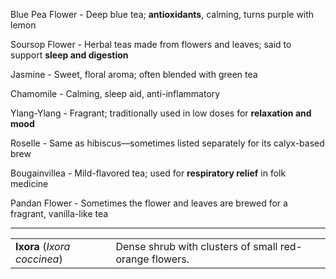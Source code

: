 




Blue Pea Flower - Deep blue tea; **antioxidants**, calming, turns purple with lemon


Soursop Flower - Herbal teas made from flowers and leaves; said to support **sleep and digestion**


Jasmine - Sweet, floral aroma; often blended with green tea


Chamomile - Calming, sleep aid, anti-inflammatory


Ylang-Ylang - Fragrant; traditionally used in low doses for **relaxation and mood**


Roselle - Same as hibiscus—sometimes listed separately for its calyx-based brew


Bougainvillea - Mild-flavored tea; used for **respiratory relief** in folk medicine


Pandan Flower - Sometimes the flower and leaves are brewed for a fragrant, vanilla-like tea











------------------------------
















|                              |                                                        |
| ---------------------------- | ------------------------------------------------------ |
| **Ixora** (_Ixora coccinea_) | Dense shrub with clusters of small red-orange flowers. |








